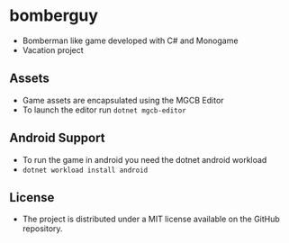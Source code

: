 # bomberguy
 - Bomberman like game developed with C# and Monogame
 - Vacation project

## Assets
 - Game assets are encapsulated using the MGCB Editor
 - To launch the editor run `dotnet mgcb-editor`

## Android Support
 - To run the game in android you need the dotnet android workload
 - `dotnet workload install android`

##  License 
 - The project is distributed under a MIT license available on the GitHub repository.